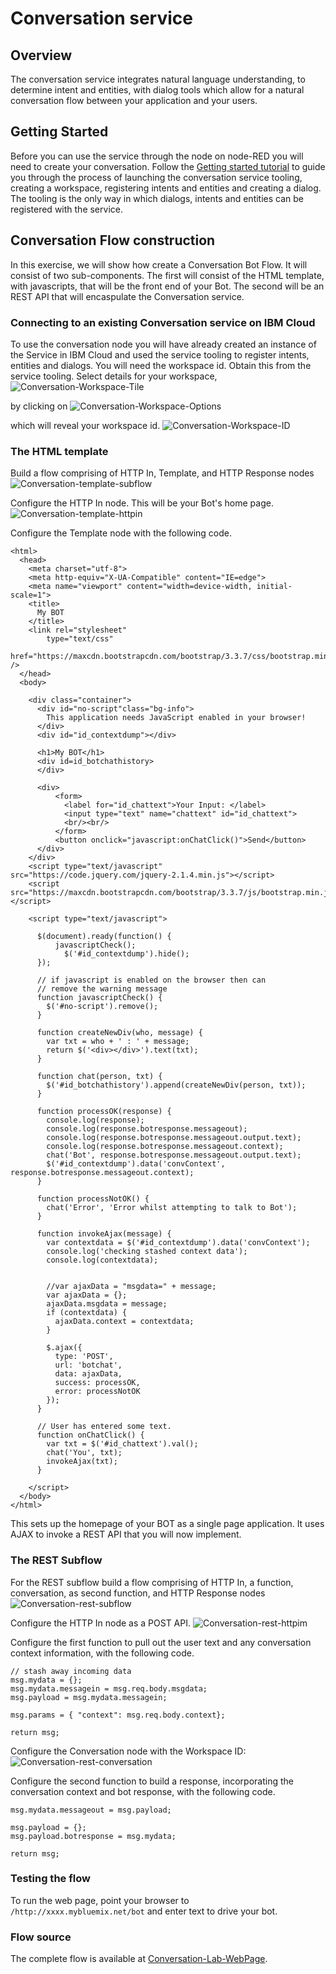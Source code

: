 # Conversation service

## Overview
The conversation service integrates natural language understanding, to determine intent and entities, with
dialog tools which allow for a natural conversation flow between your application and your users.

## Getting Started
Before you can use the service through the node on node-RED you will need to create your conversation. Follow the
[Getting started tutorial](https://console.bluemix.net/docs/services/conversation/getting-started.html) to guide you through the process of
launching the conversation service tooling, creating a workspace, registering intents and entities and creating a dialog.
The tooling is the only way in which dialogs, intents and entities can be registered with the service.

## Conversation Flow construction
In this exercise, we will show how create a Conversation Bot Flow. It will consist of two sub-components. The first will
consist of the HTML template, with javascripts, that will be the front end of your Bot. The second will be an REST API that will
encaspulate the Conversation service.

### Connecting to an existing Conversation service on IBM Cloud
To use the conversation node you will have already created an instance of the Service in IBM Cloud and used the service tooling to
register intents, entities and dialogs.
You will need the workspace id. Obtain this from the service tooling. Select details for your workspace,
![Conversation-Workspace-Tile](images/conversation_lab_workspace_tile.png)

by clicking on
![Conversation-Workspace-Options](images/conversation_lab_workspace_options.png)

which will reveal your workspace id.
![Conversation-Workspace-ID](images/conversation_lab_workspace_id.png)

### The HTML template
Build a flow comprising of HTTP In, Template, and HTTP Response nodes
![Conversation-template-subflow](images/conversation_lab_template_subflow.png)

Configure the HTTP In node. This will be your Bot's home page.
![Conversation-template-httpin](images/conversation_lab_template_httpin.png)

Configure the Template node with the following code.
```
<html>
  <head>
    <meta charset="utf-8">
    <meta http-equiv="X-UA-Compatible" content="IE=edge">
    <meta name="viewport" content="width=device-width, initial-scale=1">
    <title>
	  My BOT
	</title>
	<link rel="stylesheet"
        type="text/css"
        href="https://maxcdn.bootstrapcdn.com/bootstrap/3.3.7/css/bootstrap.min.css" />
  </head>
  <body>

    <div class="container">
      <div id="no-script"class="bg-info">
        This application needs JavaScript enabled in your browser!
      </div>
      <div id="id_contextdump"></div>

      <h1>My BOT</h1>
      <div id=id_botchathistory>
	  </div>

	  <div>
	      <form>
            <label for="id_chattext">Your Input: </label>
            <input type="text" name="chattext" id="id_chattext">
            <br/><br/>
	      </form>
	      <button onclick="javascript:onChatClick()">Send</button>
	  </div>
    </div>
    <script type="text/javascript" src="https://code.jquery.com/jquery-2.1.4.min.js"></script>
    <script src="https://maxcdn.bootstrapcdn.com/bootstrap/3.3.7/js/bootstrap.min.js"></script>

    <script type="text/javascript">

      $(document).ready(function() {
          javascriptCheck();
          	$('#id_contextdump').hide();
      });

      // if javascript is enabled on the browser then can
      // remove the warning message
      function javascriptCheck() {
        $('#no-script').remove();
      }

      function createNewDiv(who, message) {
        var txt = who + ' : ' + message;
        return $('<div></div>').text(txt);
      }

      function chat(person, txt) {
        $('#id_botchathistory').append(createNewDiv(person, txt));
      }    

      function processOK(response) {
        console.log(response);
        console.log(response.botresponse.messageout);
        console.log(response.botresponse.messageout.output.text);
        console.log(response.botresponse.messageout.context);
        chat('Bot', response.botresponse.messageout.output.text);
        $('#id_contextdump').data('convContext', response.botresponse.messageout.context);
      }

      function processNotOK() {
        chat('Error', 'Error whilst attempting to talk to Bot');
      }

      function invokeAjax(message) {
        var contextdata = $('#id_contextdump').data('convContext');
        console.log('checking stashed context data');
        console.log(contextdata);


        //var ajaxData = "msgdata=" + message;
        var ajaxData = {};
        ajaxData.msgdata = message;
        if (contextdata) {
          ajaxData.context = contextdata;    
        }

        $.ajax({
          type: 'POST',
          url: 'botchat',
          data: ajaxData,
          success: processOK,
          error: processNotOK
        });
      }

      // User has entered some text.
      function onChatClick() {
        var txt = $('#id_chattext').val();
        chat('You', txt);
        invokeAjax(txt);
      }

    </script>
  </body>
</html>

```
This sets up the homepage of your BOT as a single page application. It uses AJAX to invoke a REST API that you will now implement.

### The REST Subflow
For the REST subflow build a flow comprising of HTTP In, a function, conversation, as second function, and HTTP Response nodes
![Conversation-rest-subflow](images/conversation_lab_rest_subflow.png)

Configure the HTTP In node as a POST API.
![Conversation-rest-httpim](images/conversation_lab_rest_httpin.png)

Configure the first function to pull out the user text and any conversation context information, with the following code.
```
// stash away incoming data
msg.mydata = {};
msg.mydata.messagein = msg.req.body.msgdata;
msg.payload = msg.mydata.messagein;

msg.params = { "context": msg.req.body.context};

return msg;
```

Configure the Conversation node with the Workspace ID:
![Conversation-rest-conversation](images/conversation_lab_rest_conversation.png)

Configure the second function to build a response, incorporating the conversation context and bot response, with the following code.
```
msg.mydata.messageout = msg.payload;

msg.payload = {};
msg.payload.botresponse = msg.mydata;

return msg;
```

### Testing the flow
To run the web page, point your browser to  `/http://xxxx.mybluemix.net/bot` and enter text to drive your bot.

### Flow source
The complete flow is available at [Conversation-Lab-WebPage](conversation_lab.json).
